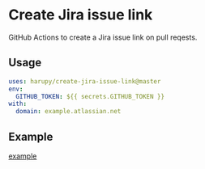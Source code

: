 # Create Jira issue link

GitHub Actions to create a Jira issue link on pull reqests.

## Usage

```yml
uses: harupy/create-jira-issue-link@master
env:
  GITHUB_TOKEN: ${{ secrets.GITHUB_TOKEN }}
with:
  domain: example.atlassian.net
```

## Example

[example](./.github/workflows/example.yml)
